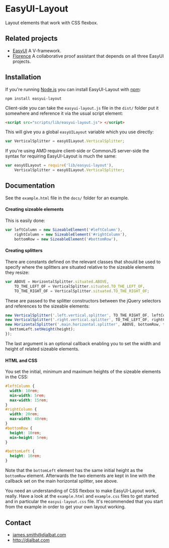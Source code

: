 # EasyUI-Layout

Layout elements that work with CSS flexbox.

## Related projects

- [EasyUI](https://github.com/djalbat/EasyUI) A V-framework.
- [Florence](http://djalbat.com/florence) A collaborative proof assistant that depends on all three EasyUI projects. 

## Installation

If you're running [Node.js](http://nodejs.org) you can install EasyUI-Layout with [npm](https://www.npmjs.com/):

    npm install easyui-layout

Client-side you can take the `easyui-layout.js` file in the `dist/` folder put it somewhere and reference it via the usual script element:
 
```html
<script src="scripts/lib/easyui-layout.js"> </script>
```

This will give you a global `easyUILayout` variable which you use directly:
  
```js
var VerticalSplitter = easyUILayout.VerticalSplitter;
```
 
If you're using AMD require client-side or CommonJS server-side the syntax for requiring EasyUI-Layout is much the same:

```js
var easyUILayout = require('lib/easyui-layout'),
    VerticalSplitter = easyUILayout.VerticalSplitter;
```

## Documentation

See the `example.html` file in the `docs/` folder for an example.

#### Creating sizeable elements 

This is easily done:

```js
var leftColumn = new SizeableElement('#leftColumn'),
    rightColumn = new SizeableElement('#rightColumn'),
    bottomRow = new SizeableElement('#bottomRow'),
```

#### Creating splitters

There are constants defined on the relevant classes that should be used to specify where the splitters are situated relative to the sizeable elements they resize:

```js
var ABOVE = HorizontalSplitter.situated.ABOVE,
    TO_THE_LEFT_OF = VerticalSplitter.situated.TO_THE_LEFT_OF,
    TO_THE_RIGHT_OF = VerticalSplitter.situated.TO_THE_RIGHT_OF;
```

These are passed to the splitter constructors between the jQuery selectors and references to the sizeable elements:
 
```js
new VerticalSplitter('.left.vertical.splitter', TO_THE_RIGHT_OF, leftColumn);
new VerticalSplitter('.right.vertical.splitter', TO_THE_LEFT_OF, rightColumn);
new HorizontalSplitter('.main.horizontal.splitter', ABOVE, bottomRow, function(height) {
  bottomLeft.setHeight(height);
});
```
The last argument is an optional callback enabling you to set the width and height of related sizeable elements.
 
#### HTML and CSS

You set the initial, minimum and maximum heights of the sizeable elements in the CSS:
 
```css
#leftColumn {
  width: 10rem;
  min-width: 5rem;
  max-width: 15rem;
}
#rightColumn {
  width: 20rem;
  max-width: 40rem;
}
#bottomRow {
  height: 10rem;
  min-height: 5rem;
}

#bottomLeft {
  height: 10rem;
}
```
Note that the `bottomLeft` element has the same initial height as the `bottomRow` element. Afterwards the two elements are kept in line with the callback set on the main horizontal splitter, see above. 
 
You need an understanding of CSS flexbox to make EasyUI-Layout work, really. Have a look at the `example.html` and `example.css` files to get started and in particular the `easyui-layout.css` file. It's recommended that you start from the example in order to get your own layout working.

## Contact

* james.smith@djalbat.com
* http://djalbat.com

